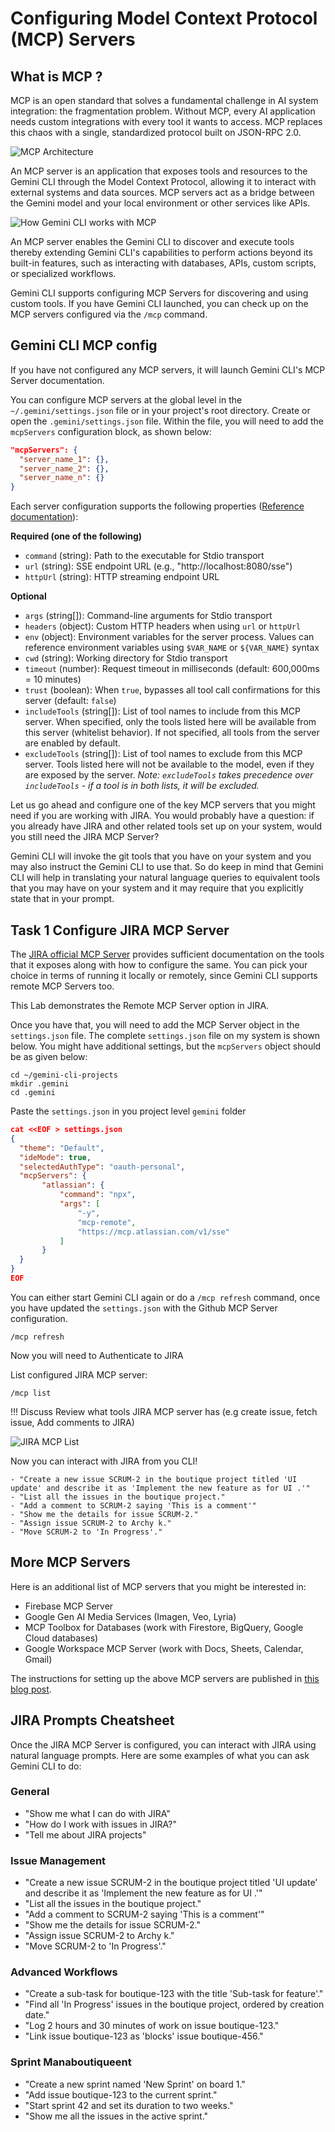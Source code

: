 # Configuring Model Context Protocol (MCP) Servers

## What is MCP ?

MCP is an open standard that solves a fundamental challenge in AI system integration: the fragmentation problem. 
Without MCP, every AI application needs custom integrations with every tool it wants to access. MCP replaces this chaos with a single, standardized protocol built on JSON-RPC 2.0. 

![MCP Architecture](images/mcp_architecture.jpeg)

An MCP server is an application that exposes tools and resources to the Gemini CLI through the Model Context Protocol, allowing it to interact with external systems and data sources. MCP servers act as a bridge between the Gemini model and your local environment or other services like APIs.

![How Gemini CLI works with MCP](images/mcp_gemini.jpeg)


An MCP server enables the Gemini CLI to discover and execute tools thereby extending Gemini CLI's capabilities to perform actions beyond its built-in features, such as interacting with databases, APIs, custom scripts, or specialized workflows.

Gemini CLI supports configuring MCP Servers for discovering and using custom tools. If you have Gemini CLI launched, you can check up on the MCP servers configured via the `/mcp` command.

## Gemini CLI MCP config

If you have not configured any MCP servers, it will launch Gemini CLI's MCP Server documentation.

You can configure MCP servers at the global level in the `~/.gemini/settings.json` file or in your project's root directory. Create or open the `.gemini/settings.json` file. Within the file, you will need to add the `mcpServers` configuration block, as shown below:

```json
"mcpServers": {
  "server_name_1": {},
  "server_name_2": {},
  "server_name_n": {}
}
```

Each server configuration supports the following properties ([Reference documentation](https://github.com/google-gemini/gemini-cli/blob/main/docs/mcp-servers.md#server-configuration)):

**Required (one of the following)**

*   `command` (string): Path to the executable for Stdio transport
*   `url` (string): SSE endpoint URL (e.g., "http://localhost:8080/sse")
*   `httpUrl` (string): HTTP streaming endpoint URL

**Optional**

*   `args` (string[]): Command-line arguments for Stdio transport
*   `headers` (object): Custom HTTP headers when using `url` or `httpUrl`
*   `env` (object): Environment variables for the server process. Values can reference environment variables using `$VAR_NAME` or `${VAR_NAME}` syntax
*   `cwd` (string): Working directory for Stdio transport
*   `timeout` (number): Request timeout in milliseconds (default: 600,000ms = 10 minutes)
*   `trust` (boolean): When `true`, bypasses all tool call confirmations for this server (default: `false`)
*   `includeTools` (string[]): List of tool names to include from this MCP server. When specified, only the tools listed here will be available from this server (whitelist behavior). If not specified, all tools from the server are enabled by default.
*   `excludeTools` (string[]): List of tool names to exclude from this MCP server. Tools listed here will not be available to the model, even if they are exposed by the server.
    *Note: `excludeTools` takes precedence over `includeTools` - if a tool is in both lists, it will be excluded.*

Let us go ahead and configure one of the key MCP servers that you might need if you are working with JIRA. You would probably have a question: if you already have JIRA and other related tools set up on your system, would you still need the JIRA MCP Server?

Gemini CLI will invoke the git tools that you have on your system and you may also instruct the Gemini CLI to use that. So do keep in mind that Gemini CLI will help in translating your natural language queries to equivalent tools that you may have on your system and it may require that you explicitly state that in your prompt.

## Task 1 Configure JIRA MCP Server

The [JIRA official MCP Server](https://support.atlassian.com/atlassian-rovo-mcp-server/docs/setting-up-ides/) provides sufficient documentation on the tools that it exposes along with how to configure the same. You can pick your choice in terms of running it locally or remotely, since Gemini CLI supports remote MCP Servers too.

This Lab demonstrates the Remote MCP Server option in JIRA. 

Once you have that, you will need to add the MCP Server object in the `settings.json` file. The complete `settings.json` file on my system is shown below. You might have additional settings, but the `mcpServers` object should be as given below:

```
cd ~/gemini-cli-projects
mkdir .gemini
cd .gemini
```

Paste the `settings.json` in you project level `gemini` folder
 
```json
cat <<EOF > settings.json
{
  "theme": "Default",
  "ideMode": true,
  "selectedAuthType": "oauth-personal",
  "mcpServers": {
       "atlassian": {
           "command": "npx",
           "args": [
               "-y",
               "mcp-remote",
               "https://mcp.atlassian.com/v1/sse"
           ]
       }
  }
}
EOF
```


You can either start Gemini CLI again or do a `/mcp refresh` command, once you have updated the `settings.json` with the Github MCP Server configuration.

```
/mcp refresh
```

Now you will need to Authenticate to JIRA


List configured JIRA MCP server:

```
/mcp list
```

!!! Discuss
    Review what tools JIRA MCP server has (e.g create issue, fetch issue, Add comments to JIRA)


![JIRA MCP List](images/jira_mcp_tools.jpeg)


Now you can interact with JIRA from you CLI!

```
- "Create a new issue SCRUM-2 in the boutique project titled 'UI update' and describe it as 'Implement the new feature as for UI .'"
- "List all the issues in the boutique project."
- "Add a comment to SCRUM-2 saying 'This is a comment'"
- "Show me the details for issue SCRUM-2."
- "Assign issue SCRUM-2 to Archy k."
- "Move SCRUM-2 to 'In Progress'."
```

## More MCP Servers

Here is an additional list of MCP servers that you might be interested in:

*   Firebase MCP Server
*   Google Gen AI Media Services (Imagen, Veo, Lyria)
*   MCP Toolbox for Databases (work with Firestore, BigQuery, Google Cloud databases)
*   Google Workspace MCP Server (work with Docs, Sheets, Calendar, Gmail)

The instructions for setting up the above MCP servers are published in [this blog post](https://medium.com/google-cloud/supercharge-gemini-cli-with-custom-tools-and-mcp-servers-b599a35a379c).


## JIRA Prompts Cheatsheet

Once the JIRA MCP Server is configured, you can interact with JIRA using natural language prompts. Here are some examples of what you can ask Gemini CLI to do:

### General
- "Show me what I can do with JIRA"
- "How do I work with issues in JIRA?"
- "Tell me about JIRA projects"

### Issue Management
- "Create a new issue SCRUM-2 in the boutique project titled 'UI update' and describe it as 'Implement the new feature as for UI .'"
- "List all the issues in the boutique project."
- "Add a comment to SCRUM-2 saying 'This is a comment'"
- "Show me the details for issue SCRUM-2."
- "Assign issue SCRUM-2 to Archy k."
- "Move SCRUM-2 to 'In Progress'."

### Advanced Workflows
- "Create a sub-task for boutique-123 with the title 'Sub-task for feature'."
- "Find all 'In Progress' issues in the boutique project, ordered by creation date."
- "Log 2 hours and 30 minutes of work on issue boutique-123."
- "Link issue boutique-123 as 'blocks' issue boutique-456."

### Sprint Manaboutiqueent
- "Create a new sprint named 'New Sprint' on board 1."
- "Add issue boutique-123 to the current sprint."
- "Start sprint 42 and set its duration to two weeks."
- "Show me all the issues in the active sprint."
